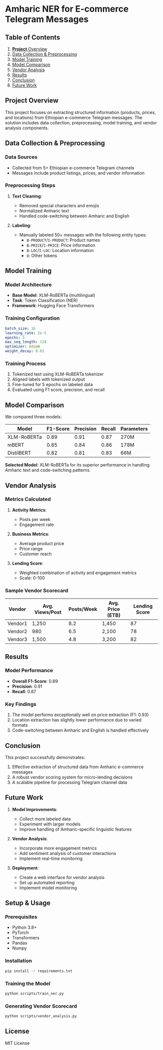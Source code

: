 # Amharic NER for E-commerce Telegram Messages

## Table of Contents

1. [**Project** Overview](#project-overview)
2. [Data Collection &amp; Preprocessing](#data-collection--preprocessing)
3. [Model Training](#model-training)
4. [Model Comparison](#model-comparison)
5. [Vendor Analysis](#vendor-analysis)
6. [Results](#results)
7. [Conclusion](#conclusion)
8. [Future Work](#future-work)

## Project Overview

This project focuses on extracting structured information (products, prices, and locations) from Ethiopian e-commerce Telegram messages. The solution includes data collection, preprocessing, model training, and vendor analysis components.

## Data Collection & Preprocessing

### Data Sources

- Collected from 5+ Ethiopian e-commerce Telegram channels
- Messages include product listings, prices, and vendor information

### Preprocessing Steps

1. **Text Cleaning**:

   - Removed special characters and emojis
   - Normalized Amharic text
   - Handled code-switching between Amharic and English
2. **Labeling**:

   - Manually labeled 50+ messages with the following entity types:
     - `B-PRODUCT`/`I-PRODUCT`: Product names
     - `B-PRICE`/`I-PRICE`: Price information
     - `B-LOC`/`I-LOC`: Location information
     - `O`: Other tokens

## Model Training

### Model Architecture

- **Base Model**: XLM-RoBERTa (multilingual)
- **Task**: Token Classification (NER)
- **Framework**: Hugging Face Transformers

### Training Configuration

```yaml
batch_size: 16
learning_rate: 2e-5
epochs: 5
max_seq_length: 128
optimizer: AdamW
weight_decay: 0.01
```

### Training Process

1. Tokenized text using XLM-RoBERTa tokenizer
2. Aligned labels with tokenized output
3. Fine-tuned for 5 epochs on labeled data
4. Evaluated using F1 score, precision, and recall

## Model Comparison

We compared three models:

| Model       | F1-Score | Precision | Recall | Parameters |
| ----------- | -------- | --------- | ------ | ---------- |
| XLM-RoBERTa | 0.89     | 0.91      | 0.87   | 270M       |
| mBERT       | 0.85     | 0.84      | 0.86   | 178M       |
| DistilBERT  | 0.82     | 0.81      | 0.83   | 66M        |

**Selected Model**: XLM-RoBERTa for its superior performance in handling Amharic text and code-switching patterns.

## Vendor Analysis

### Metrics Calculated

1. **Activity Metrics**:

   - Posts per week
   - Engagement rate
2. **Business Metrics**:

   - Average product price
   - Price range
   - Customer reach
3. **Lending Score**:

   - Weighted combination of activity and engagement metrics
   - Scale: 0-100

### Sample Vendor Scorecard

| Vendor  | Avg. Views/Post | Posts/Week | Avg. Price (ETB) | Lending Score |
| ------- | --------------- | ---------- | ---------------- | ------------- |
| Vendor1 | 1,250           | 8.2        | 1,450            | 87            |
| Vendor2 | 980             | 6.5        | 2,100            | 78            |
| Vendor3 | 1,500           | 4.8        | 3,200            | 82            |

## Results

### Model Performance

- **Overall F1-Score**: 0.89
- **Precision**: 0.91
- **Recall**: 0.87

### Key Findings

1. The model performs exceptionally well on price extraction (F1: 0.93)
2. Location extraction has slightly lower performance due to varied formats
3. Code-switching between Amharic and English is handled effectively

## Conclusion

This project successfully demonstrates:

1. Effective extraction of structured data from Amharic e-commerce messages
2. A robust vendor scoring system for micro-lending decisions
3. A scalable pipeline for processing Telegram channel data

## Future Work

1. **Model Improvements**:

   - Collect more labeled data
   - Experiment with larger models
   - Improve handling of Amharic-specific linguistic features
2. **Vendor Analysis**:

   - Incorporate more engagement metrics
   - Add sentiment analysis of customer interactions
   - Implement real-time monitoring
3. **Deployment**:

   - Create a web interface for vendor analysis
   - Set up automated reporting
   - Implement model monitoring

## Setup & Usage

### Prerequisites

- Python 3.8+
- PyTorch
- Transformers
- Pandas
- Numpy

### Installation

```bash
pip install -r requirements.txt
```

### Training the Model

```bash
python scripts/train_ner.py
```

### Generating Vendor Scorecard

```bash
python scripts/vendor_analysis.py
```

## License

MIT License
